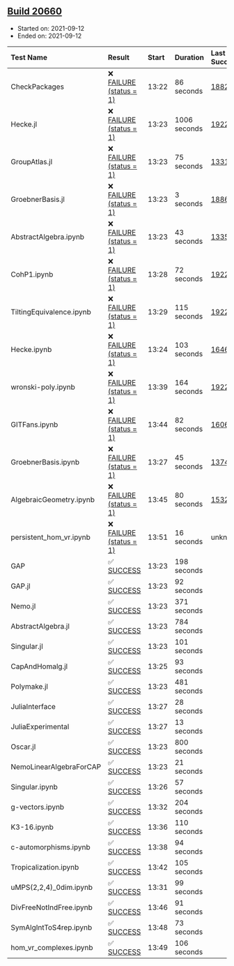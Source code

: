 ## [Build 20660](https://oscarci.mathematik.uni-kl.de/job/oscar/20660/)

* Started on: 2021-09-12
* Ended on: 2021-09-12

| Test Name    | Result | Start | Duration | Last Success | First Failure |
|:-------------|:-------|:------|:---------|:-------------|:--------------|
| CheckPackages | ❌ [FAILURE (status = 1)](https://oscarci.mathematik.uni-kl.de/job/oscar/20660/artifact/logs/build-20660/CheckPackages.log) | 13:22 | 86 seconds | [18822](https://oscarci.mathematik.uni-kl.de/job/oscar/18822/) | [18823](https://oscarci.mathematik.uni-kl.de/job/oscar/18823/) |
| Hecke.jl | ❌ [FAILURE (status = 1)](https://oscarci.mathematik.uni-kl.de/job/oscar/20660/artifact/logs/build-20660/Hecke.jl.log) | 13:23 | 1006 seconds | [19222](https://oscarci.mathematik.uni-kl.de/job/oscar/19222/) | [20152](https://oscarci.mathematik.uni-kl.de/job/oscar/20152/) |
| GroupAtlas.jl | ❌ [FAILURE (status = 1)](https://oscarci.mathematik.uni-kl.de/job/oscar/20660/artifact/logs/build-20660/GroupAtlas.jl.log) | 13:23 | 75 seconds | [13311](https://oscarci.mathematik.uni-kl.de/job/oscar/13311/) | [13312](https://oscarci.mathematik.uni-kl.de/job/oscar/13312/) |
| GroebnerBasis.jl | ❌ [FAILURE (status = 1)](https://oscarci.mathematik.uni-kl.de/job/oscar/20660/artifact/logs/build-20660/GroebnerBasis.jl.log) | 13:23 | 3 seconds | [18864](https://oscarci.mathematik.uni-kl.de/job/oscar/18864/) | [18865](https://oscarci.mathematik.uni-kl.de/job/oscar/18865/) |
| AbstractAlgebra.ipynb | ❌ [FAILURE (status = 1)](https://oscarci.mathematik.uni-kl.de/job/oscar/20660/artifact/logs/build-20660/AbstractAlgebra.ipynb.log) | 13:23 | 43 seconds | [13355](https://oscarci.mathematik.uni-kl.de/job/oscar/13355/) | [13356](https://oscarci.mathematik.uni-kl.de/job/oscar/13356/) |
| CohP1.ipynb | ❌ [FAILURE (status = 1)](https://oscarci.mathematik.uni-kl.de/job/oscar/20660/artifact/logs/build-20660/CohP1.ipynb.log) | 13:28 | 72 seconds | [19222](https://oscarci.mathematik.uni-kl.de/job/oscar/19222/) | [20152](https://oscarci.mathematik.uni-kl.de/job/oscar/20152/) |
| TiltingEquivalence.ipynb | ❌ [FAILURE (status = 1)](https://oscarci.mathematik.uni-kl.de/job/oscar/20660/artifact/logs/build-20660/TiltingEquivalence.ipynb.log) | 13:29 | 115 seconds | [19222](https://oscarci.mathematik.uni-kl.de/job/oscar/19222/) | [20152](https://oscarci.mathematik.uni-kl.de/job/oscar/20152/) |
| Hecke.ipynb | ❌ [FAILURE (status = 1)](https://oscarci.mathematik.uni-kl.de/job/oscar/20660/artifact/logs/build-20660/Hecke.ipynb.log) | 13:24 | 103 seconds | [16463](https://oscarci.mathematik.uni-kl.de/job/oscar/16463/) | [16464](https://oscarci.mathematik.uni-kl.de/job/oscar/16464/) |
| wronski-poly.ipynb | ❌ [FAILURE (status = 1)](https://oscarci.mathematik.uni-kl.de/job/oscar/20660/artifact/logs/build-20660/wronski-poly.ipynb.log) | 13:39 | 164 seconds | [19222](https://oscarci.mathematik.uni-kl.de/job/oscar/19222/) | [20152](https://oscarci.mathematik.uni-kl.de/job/oscar/20152/) |
| GITFans.ipynb | ❌ [FAILURE (status = 1)](https://oscarci.mathematik.uni-kl.de/job/oscar/20660/artifact/logs/build-20660/GITFans.ipynb.log) | 13:44 | 82 seconds | [16068](https://oscarci.mathematik.uni-kl.de/job/oscar/16068/) | [16069](https://oscarci.mathematik.uni-kl.de/job/oscar/16069/) |
| GroebnerBasis.ipynb | ❌ [FAILURE (status = 1)](https://oscarci.mathematik.uni-kl.de/job/oscar/20660/artifact/logs/build-20660/GroebnerBasis.ipynb.log) | 13:27 | 45 seconds | [13748](https://oscarci.mathematik.uni-kl.de/job/oscar/13748/) | [13749](https://oscarci.mathematik.uni-kl.de/job/oscar/13749/) |
| AlgebraicGeometry.ipynb | ❌ [FAILURE (status = 1)](https://oscarci.mathematik.uni-kl.de/job/oscar/20660/artifact/logs/build-20660/AlgebraicGeometry.ipynb.log) | 13:45 | 80 seconds | [15322](https://oscarci.mathematik.uni-kl.de/job/oscar/15322/) | [15323](https://oscarci.mathematik.uni-kl.de/job/oscar/15323/) |
| persistent_hom_vr.ipynb | ❌ [FAILURE (status = 1)](https://oscarci.mathematik.uni-kl.de/job/oscar/20660/artifact/logs/build-20660/persistent_hom_vr.ipynb.log) | 13:51 | 16 seconds | unknown | unknown |
| GAP | ✅ [SUCCESS](https://oscarci.mathematik.uni-kl.de/job/oscar/20660/artifact/logs/build-20660/GAP.log) | 13:23 | 198 seconds |  |  |
| GAP.jl | ✅ [SUCCESS](https://oscarci.mathematik.uni-kl.de/job/oscar/20660/artifact/logs/build-20660/GAP.jl.log) | 13:23 | 92 seconds |  |  |
| Nemo.jl | ✅ [SUCCESS](https://oscarci.mathematik.uni-kl.de/job/oscar/20660/artifact/logs/build-20660/Nemo.jl.log) | 13:23 | 371 seconds |  |  |
| AbstractAlgebra.jl | ✅ [SUCCESS](https://oscarci.mathematik.uni-kl.de/job/oscar/20660/artifact/logs/build-20660/AbstractAlgebra.jl.log) | 13:23 | 784 seconds |  |  |
| Singular.jl | ✅ [SUCCESS](https://oscarci.mathematik.uni-kl.de/job/oscar/20660/artifact/logs/build-20660/Singular.jl.log) | 13:23 | 101 seconds |  |  |
| CapAndHomalg.jl | ✅ [SUCCESS](https://oscarci.mathematik.uni-kl.de/job/oscar/20660/artifact/logs/build-20660/CapAndHomalg.jl.log) | 13:25 | 93 seconds |  |  |
| Polymake.jl | ✅ [SUCCESS](https://oscarci.mathematik.uni-kl.de/job/oscar/20660/artifact/logs/build-20660/Polymake.jl.log) | 13:23 | 481 seconds |  |  |
| JuliaInterface | ✅ [SUCCESS](https://oscarci.mathematik.uni-kl.de/job/oscar/20660/artifact/logs/build-20660/JuliaInterface.log) | 13:27 | 28 seconds |  |  |
| JuliaExperimental | ✅ [SUCCESS](https://oscarci.mathematik.uni-kl.de/job/oscar/20660/artifact/logs/build-20660/JuliaExperimental.log) | 13:27 | 13 seconds |  |  |
| Oscar.jl | ✅ [SUCCESS](https://oscarci.mathematik.uni-kl.de/job/oscar/20660/artifact/logs/build-20660/Oscar.jl.log) | 13:23 | 800 seconds |  |  |
| NemoLinearAlgebraForCAP | ✅ [SUCCESS](https://oscarci.mathematik.uni-kl.de/job/oscar/20660/artifact/logs/build-20660/NemoLinearAlgebraForCAP.log) | 13:23 | 21 seconds |  |  |
| Singular.ipynb | ✅ [SUCCESS](https://oscarci.mathematik.uni-kl.de/job/oscar/20660/artifact/logs/build-20660/Singular.ipynb.log) | 13:26 | 57 seconds |  |  |
| g-vectors.ipynb | ✅ [SUCCESS](https://oscarci.mathematik.uni-kl.de/job/oscar/20660/artifact/logs/build-20660/g-vectors.ipynb.log) | 13:32 | 204 seconds |  |  |
| K3-16.ipynb | ✅ [SUCCESS](https://oscarci.mathematik.uni-kl.de/job/oscar/20660/artifact/logs/build-20660/K3-16.ipynb.log) | 13:36 | 110 seconds |  |  |
| c-automorphisms.ipynb | ✅ [SUCCESS](https://oscarci.mathematik.uni-kl.de/job/oscar/20660/artifact/logs/build-20660/c-automorphisms.ipynb.log) | 13:38 | 94 seconds |  |  |
| Tropicalization.ipynb | ✅ [SUCCESS](https://oscarci.mathematik.uni-kl.de/job/oscar/20660/artifact/logs/build-20660/Tropicalization.ipynb.log) | 13:42 | 105 seconds |  |  |
| uMPS(2,2,4)_0dim.ipynb | ✅ [SUCCESS](https://oscarci.mathematik.uni-kl.de/job/oscar/20660/artifact/logs/build-20660/uMPS-2-2-4-_0dim.ipynb.log) | 13:31 | 99 seconds |  |  |
| DivFreeNotIndFree.ipynb | ✅ [SUCCESS](https://oscarci.mathematik.uni-kl.de/job/oscar/20660/artifact/logs/build-20660/DivFreeNotIndFree.ipynb.log) | 13:46 | 91 seconds |  |  |
| SymAlgIntToS4rep.ipynb | ✅ [SUCCESS](https://oscarci.mathematik.uni-kl.de/job/oscar/20660/artifact/logs/build-20660/SymAlgIntToS4rep.ipynb.log) | 13:48 | 73 seconds |  |  |
| hom_vr_complexes.ipynb | ✅ [SUCCESS](https://oscarci.mathematik.uni-kl.de/job/oscar/20660/artifact/logs/build-20660/hom_vr_complexes.ipynb.log) | 13:49 | 106 seconds |  |  |
